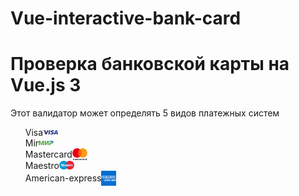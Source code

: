 # Vue-interactive-bank-card
<h1>Проверка банковской карты на Vue.js 3</h1>
<p>
    Этот валидатор может определять 5 видов платежных систем 
    <ul>
        <li style=" display: flex;align-items: center;flex-direction: row;" >Visa <img width="5%" src="img/systems/visa.png"> </li>
        <li style=" display: flex;align-items: center;flex-direction: row;" >Mir <img width="5%" src="img/systems/mir.png"> </li>
        <li style=" display: flex;align-items: center;flex-direction: row;" >Mastercard <img width="5%" src="img/systems/mastercard.png"> </li>
        <li style=" display: flex;align-items: center;flex-direction: row;" >Maestro <img width="5%" src="img/systems/maestro.png"> </li>
        <li style=" display: flex;align-items: center;flex-direction: row;" >American-express <img width="5%" src="img/systems/american-exp.png"> </li>
    </ul>
</p>